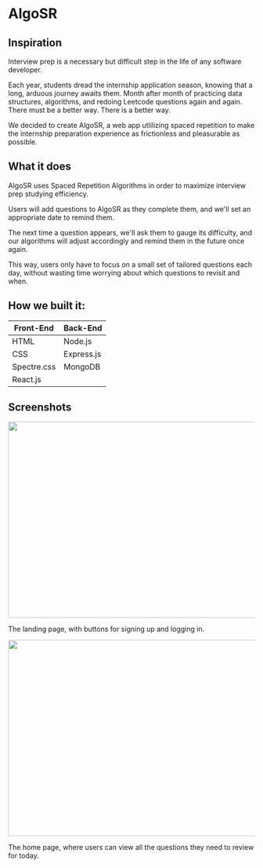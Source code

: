 # AlgoSR

## Inspiration

Interview prep is a necessary but difficult step in the life of any software developer.

Each year, students dread the internship application season, knowing that a long, arduous journey awaits them. Month after month of practicing data structures, algorithms, and redoing Leetcode questions again and again. There must be a better way. There is a better way.

We decided to create AlgoSR, a web app utlilizing spaced repetition to make the internship preparation experience as frictionless and pleasurable as possible. 

## What it does

AlgoSR uses Spaced Repetition Algorithms in order to maximize interview prep studying efficiency.

Users will add questions to AlgoSR as they complete them, and we'll set an appropriate date to remind them.

The next time a question appears, we'll ask them to gauge its difficulty, and our algorithms will adjust accordingly and remind them in the future once again.

This way, users only have to focus on a small set of tailored questions each day, without wasting time worrying about which questions to revisit and when.

## How we built it:

Front-End | Back-End
------------|-------------
HTML | Node.js
CSS | Express.js
Spectre.css | MongoDB
React.js |

## Screenshots

<img src="screenshots/screenshot.png" width="720" height="400" />

The landing page, with buttons for signing up and logging in.

<img src="screenshots/screenshot2.png" width="720" height="400" />

The home page, where users can view all the questions they need to review for today.

